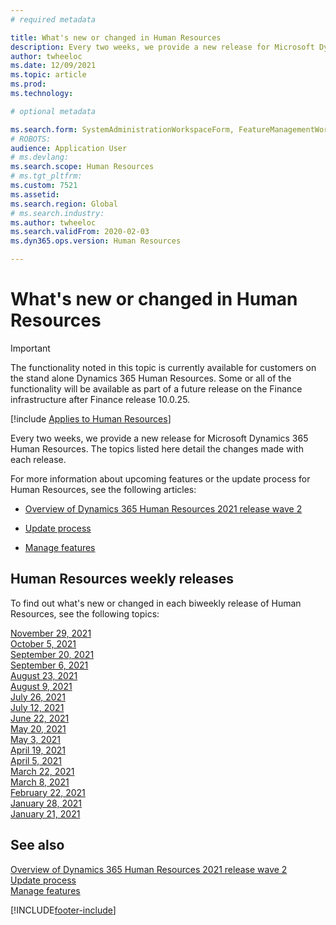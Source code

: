 ```yaml
---
# required metadata

title: What's new or changed in Human Resources
description: Every two weeks, we provide a new release for Microsoft Dynamics 365 Human Resources. The topics listed here detail the changes made each week.
author: twheeloc
ms.date: 12/09/2021
ms.topic: article
ms.prod: 
ms.technology: 

# optional metadata

ms.search.form: SystemAdministrationWorkspaceForm, FeatureManagementWorkspace
# ROBOTS: 
audience: Application User
# ms.devlang: 
ms.search.scope: Human Resources
# ms.tgt_pltfrm: 
ms.custom: 7521
ms.assetid: 
ms.search.region: Global
# ms.search.industry: 
ms.author: twheeloc
ms.search.validFrom: 2020-02-03
ms.dyn365.ops.version: Human Resources

---
```


# What's new or changed in Human Resources

> [!IMPORTANT]
> The functionality noted in this topic is currently available for customers on the stand alone Dynamics 365 Human Resources. Some or all of the functionality will be available as part of a future release on the Finance infrastructure after Finance release 10.0.25.  

[!include [Applies to Human Resources](../includes/applies-to-hr.md)]

Every two weeks, we provide a new release for Microsoft Dynamics 365 Human Resources. The topics listed here detail the changes made with each release.

For more information about upcoming features or the update process for Human Resources, see the following articles: 

- [Overview of Dynamics 365 Human Resources 2021 release wave 2](/dynamics365-release-plan/2021wave2/human-resources/dynamics365-human-resources/)

- [Update process](hr-admin-setup-update-process.md)

- [Manage features](hr-admin-manage-features.md)

## Human Resources weekly releases

To find out what's new or changed in each biweekly release of Human Resources, see the following topics:

[November 29, 2021](hr-whats-new-2021-11-29.md)<br>
[October 5, 2021](hr-whats-new-2021-10-04.md)</br>
[September 20, 2021](hr-whats-new-2021-09-20.md)</br>
[September 6, 2021](hr-whats-new-2021-09-06.md)</br>
[August 23, 2021](hr-whats-new-2021-08-23.md)</br>
[August 9, 2021](hr-whats-new-2021-08-09.md)</br>
[July 26, 2021](hr-whats-new-2021-07-26.md)</br>
[July 12, 2021](hr-whats-new-2021-07-12.md)</br>
[June 22, 2021](hr-whats-new-2021-06-22.md)</br>
[May 20, 2021](hr-whats-new-2021-05-20.md)</br>
[May 3, 2021](hr-whats-new-2021-05-03.md)</br>
[April 19, 2021](hr-whats-new-2021-04-19.md)</br>
[April 5, 2021](hr-whats-new-2021-04-05.md)</br>
[March 22, 2021](hr-whats-new-2021-03-22.md)</br>
[March 8, 2021](hr-whats-new-2021-03-08.md)</br>
[February 22, 2021](hr-whats-new-2021-02-22.md)</br>
[January 28, 2021](hr-whats-new-2021-01-28.md)</br>
[January 21, 2021](hr-whats-new-2021-01-21.md)</br>



## See also

[Overview of Dynamics 365 Human Resources 2021 release wave 2](/dynamics365-release-plan/2021wave2/human-resources/dynamics365-human-resources/)</br>
[Update process](hr-admin-setup-update-process.md)</br>
[Manage features](hr-admin-manage-features.md)


[!INCLUDE[footer-include](../includes/footer-banner.md)]
